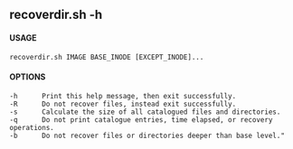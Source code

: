 ## recoverdir.sh -h
#### USAGE
    recoverdir.sh IMAGE BASE_INODE [EXCEPT_INODE]...
#### OPTIONS
    -h      Print this help message, then exit successfully.
    -R      Do not recover files, instead exit successfully.
    -s      Calculate the size of all catalogued files and directories.
    -q      Do not print catalogue entries, time elapsed, or recovery operations.
    -b      Do not recover files or directories deeper than base level."
